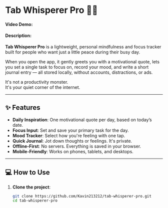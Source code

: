 # Tab Whisperer Pro 🧘‍♂️

#### Video Demo: <URL HERE>

#### Description:

**Tab Whisperer Pro** is a lightweight, personal mindfulness and focus tracker built for people who want just a little peace during their busy day.

When you open the app, it gently greets you with a motivational quote, lets you set a single task to focus on, record your mood, and write a short journal entry — all stored locally, without accounts, distractions, or ads.

It's not a productivity monster.  
It's your quiet corner of the internet.

---

## ✨ Features

- **Daily Inspiration**: One motivational quote per day, based on today’s date.
- **Focus Input**: Set and save your primary task for the day.
- **Mood Tracker**: Select how you're feeling with one tap.
- **Quick Journal**: Jot down thoughts or feelings. It's private.
- **Offline-First**: No servers. Everything is saved in your browser.
- **Mobile-Friendly**: Works on phones, tablets, and desktops.

---

## 💻 How to Use

1. **Clone the project**:
   ```bash
   git clone https://github.com/Kavin213212/tab-whisperer-pro.git
   cd tab-whisperer-pro
